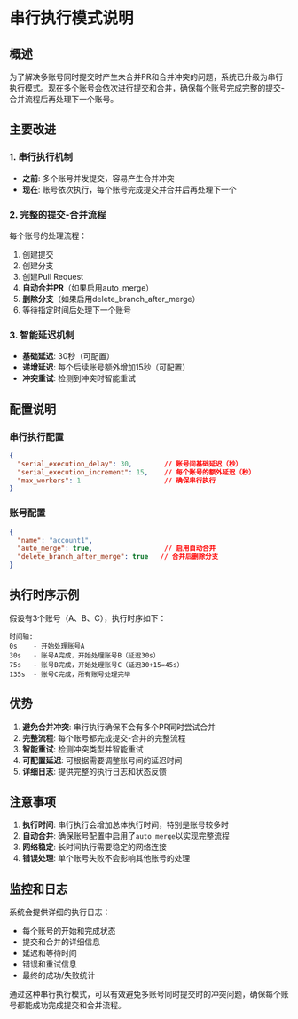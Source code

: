 # 串行执行模式说明

## 概述

为了解决多账号同时提交时产生未合并PR和合并冲突的问题，系统已升级为串行执行模式。现在多个账号会依次进行提交和合并，确保每个账号完成完整的提交-合并流程后再处理下一个账号。

## 主要改进

### 1. 串行执行机制
- **之前**: 多个账号并发提交，容易产生合并冲突
- **现在**: 账号依次执行，每个账号完成提交并合并后再处理下一个

### 2. 完整的提交-合并流程
每个账号的处理流程：
1. 创建提交
2. 创建分支
3. 创建Pull Request
4. **自动合并PR**（如果启用auto_merge）
5. **删除分支**（如果启用delete_branch_after_merge）
6. 等待指定时间后处理下一个账号

### 3. 智能延迟机制
- **基础延迟**: 30秒（可配置）
- **递增延迟**: 每个后续账号额外增加15秒（可配置）
- **冲突重试**: 检测到冲突时智能重试

## 配置说明

### 串行执行配置
```json
{
  "serial_execution_delay": 30,        // 账号间基础延迟（秒）
  "serial_execution_increment": 15,    // 每个账号的额外延迟（秒）
  "max_workers": 1                     // 确保串行执行
}
```

### 账号配置
```json
{
  "name": "account1",
  "auto_merge": true,                  // 启用自动合并
  "delete_branch_after_merge": true   // 合并后删除分支
}
```

## 执行时序示例

假设有3个账号（A、B、C），执行时序如下：

```
时间轴:
0s    - 开始处理账号A
30s   - 账号A完成，开始处理账号B（延迟30s）
75s   - 账号B完成，开始处理账号C（延迟30+15=45s）
135s  - 账号C完成，所有账号处理完毕
```

## 优势

1. **避免合并冲突**: 串行执行确保不会有多个PR同时尝试合并
2. **完整流程**: 每个账号都完成提交-合并的完整流程
3. **智能重试**: 检测冲突类型并智能重试
4. **可配置延迟**: 可根据需要调整账号间的延迟时间
5. **详细日志**: 提供完整的执行日志和状态反馈

## 注意事项

1. **执行时间**: 串行执行会增加总体执行时间，特别是账号较多时
2. **自动合并**: 确保账号配置中启用了`auto_merge`以实现完整流程
3. **网络稳定**: 长时间执行需要稳定的网络连接
4. **错误处理**: 单个账号失败不会影响其他账号的处理

## 监控和日志

系统会提供详细的执行日志：
- 每个账号的开始和完成状态
- 提交和合并的详细信息
- 延迟和等待时间
- 错误和重试信息
- 最终的成功/失败统计

通过这种串行执行模式，可以有效避免多账号同时提交时的冲突问题，确保每个账号都能成功完成提交和合并流程。